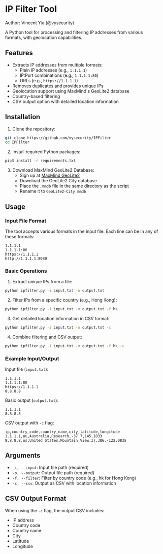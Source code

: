 # IP Filter Tool

Author: Vincent Yiu (@vysecurity)

A Python tool for processing and filtering IP addresses from various formats, with geolocation capabilities.

## Features

- Extracts IP addresses from multiple formats:
  - Plain IP addresses (e.g., `1.1.1.1`)
  - IP:Port combinations (e.g., `1.1.1.1:80`)
  - URLs (e.g., `https://1.1.1.1`)
- Removes duplicates and provides unique IPs
- Geolocation support using MaxMind's GeoLite2 database
- Country-based filtering
- CSV output option with detailed location information

## Installation

1. Clone the repository:
```bash
git clone https://github.com/vysecurity/IPFilter
cd IPFilter
```

2. Install required Python packages:
```bash
pip3 install -r requirements.txt
```

3. Download MaxMind GeoLite2 Database:
   - Sign up at [MaxMind GeoLite2](https://dev.maxmind.com/geoip/geolite2-free-geolocation-data)
   - Download the GeoLite2 City database
   - Place the `.mmdb` file in the same directory as the script
   - Rename it to `GeoLite2-City.mmdb`

## Usage

### Input File Format
The tool accepts various formats in the input file. Each line can be in any of these formats:
```
1.1.1.1
1.1.1.1:80
https://1.1.1.1
http://1.1.1.1:8080
```

### Basic Operations

1. Extract unique IPs from a file:
```bash
python ipfilter.py -i input.txt -o output.txt
```

2. Filter IPs from a specific country (e.g., Hong Kong):
```bash
python ipfilter.py -i input.txt -o output.txt -f hk
```

3. Get detailed location information in CSV format:
```bash
python ipfilter.py -i input.txt -o output.txt -c
```

4. Combine filtering and CSV output:
```bash
python ipfilter.py -i input.txt -o output.txt -f hk -c
```

### Example Input/Output

Input file (`input.txt`):
```
1.1.1.1
1.1.1.1:80
https://1.1.1.1
8.8.8.8
```

Basic output (`output.txt`):
```
1.1.1.1
8.8.8.8
```

CSV output with `-c` flag:
```csv
ip,country_code,country_name,city,latitude,longitude
1.1.1.1,au,Australia,Research,-37.7,145.1833
8.8.8.8,us,United States,Mountain View,37.386,-122.0838
```

## Arguments

- `-i, --input`: Input file path (required)
- `-o, --output`: Output file path (required)
- `-f, --filter`: Filter by country code (e.g., hk for Hong Kong)
- `-c, --csv`: Output as CSV with location information

## CSV Output Format

When using the `-c` flag, the output CSV includes:
- IP address
- Country code
- Country name
- City
- Latitude
- Longitude
